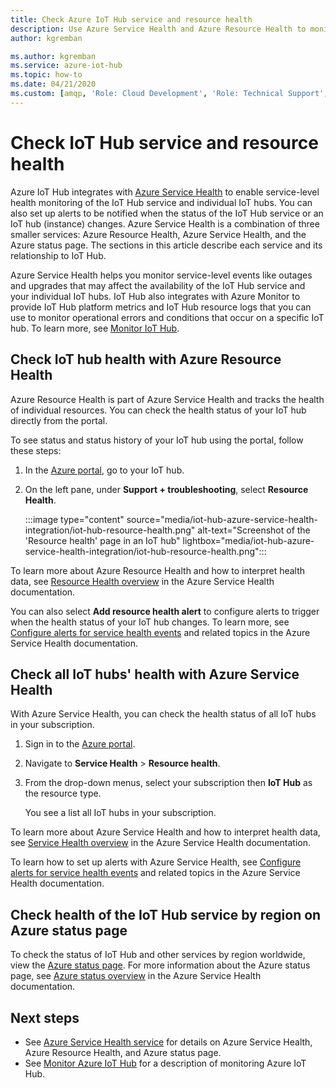 ```yaml
---
title: Check Azure IoT Hub service and resource health
description: Use Azure Service Health and Azure Resource Health to monitor your IoT Hub
author: kgremban

ms.author: kgremban
ms.service: azure-iot-hub
ms.topic: how-to
ms.date: 04/21/2020
ms.custom: [amqp, 'Role: Cloud Development', 'Role: Technical Support', devx-track-csharp]
---
```


# Check IoT Hub service and resource health

Azure IoT Hub integrates with [Azure Service Health](/azure/service-health/overview) to enable service-level health monitoring of the IoT Hub service and individual IoT hubs. You can also set up alerts to be notified when the status of the IoT Hub service or an IoT hub (instance) changes. Azure Service Health is a combination of three smaller services: Azure Resource Health, Azure Service Health, and the Azure status page. The sections in this article describe each service and its relationship to IoT Hub.

Azure Service Health helps you monitor service-level events like outages and upgrades that may affect the availability of the IoT Hub service and your individual IoT hubs. IoT Hub also integrates with Azure Monitor to provide IoT Hub platform metrics and IoT Hub resource logs that you can use to monitor operational errors and conditions that occur on a specific IoT hub. To learn more, see [Monitor IoT Hub](monitor-iot-hub.md).

## Check IoT hub health with Azure Resource Health

Azure Resource Health is part of Azure Service Health and tracks the health of individual resources. You can check the health status of your IoT hub directly from the portal.

To see status and status history of your IoT hub using the portal, follow these steps:

1. In the [Azure portal](https://portal.azure.com), go to your IoT hub.

1. On the left pane, under **Support + troubleshooting**, select **Resource Health**.

   :::image type="content" source="media/iot-hub-azure-service-health-integration/iot-hub-resource-health.png" alt-text="Screenshot of the 'Resource health' page in an IoT hub" lightbox="media/iot-hub-azure-service-health-integration/iot-hub-resource-health.png":::

To learn more about Azure Resource Health and how to interpret health data, see [Resource Health overview](/azure/service-health/resource-health-overview) in the Azure Service Health documentation.

You can also select **Add resource health alert** to configure alerts to trigger when the health status of your IoT hub changes. To learn more, see [Configure alerts for service health events](/azure/service-health/alerts-activity-log-service-notifications-portal) and related topics in the Azure Service Health documentation.

## Check all IoT hubs' health with Azure Service Health

With Azure Service Health, you can check the health status of all IoT hubs in your subscription.

1. Sign in to the [Azure portal](https://portal.azure.com).

2. Navigate to **Service Health** > **Resource health**.

3. From the drop-down menus, select your subscription then **IoT Hub** as the resource type. 

   You see a list all IoT hubs in your subscription.

To learn more about Azure Service Health and how to interpret health data, see [Service Health overview](/azure/service-health/service-health-overview) in the Azure Service Health documentation.

To learn how to set up alerts with Azure Service Health, see [Configure alerts for service health events](/azure/service-health/alerts-activity-log-service-notifications-portal) and related topics in the Azure Service Health documentation.

## Check health of the IoT Hub service by region on Azure status page

To check the status of IoT Hub and other services by region worldwide, view the [Azure status page](https://azure.status.microsoft/status). For more information about the Azure status page, see [Azure status overview](/azure/service-health/azure-status-overview) in the Azure Service Health documentation.

## Next steps

* See [Azure Service Health service](/azure/service-health/overview) for details on Azure Service Health, Azure Resource Health, and Azure status page.
* See [Monitor Azure IoT Hub](monitor-iot-hub.md) for a description of monitoring Azure IoT Hub.
